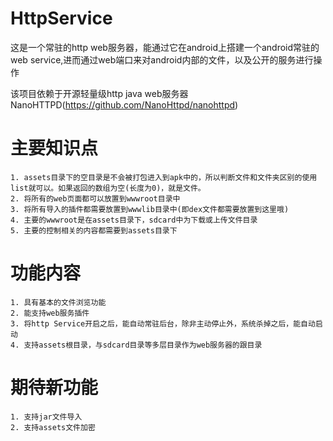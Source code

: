 HttpService
===========

这是一个常驻的http web服务器，能通过它在android上搭建一个android常驻的web 			service,进而通过web端口来对android内部的文件，以及公开的服务进行操作

该项目依赖于开源轻量级http java web服务器 NanoHTTPD(https://github.com/NanoHttpd/nanohttpd)

主要知识点
====

	1. assets目录下的空目录是不会被打包进入到apk中的，所以判断文件和文件夹区别的使用list就可以。如果返回的数组为空(长度为0)，就是文件。
	2. 将所有的web页面都可以放置到wwwroot目录中
	3. 将所有导入的插件都需要放置到wwwlib目录中(即dex文件都需要放置到这里哦)
	4. 主要的wwwroot是在assets目录下，sdcard中为下载或上传文件目录
	5. 主要的控制相关的内容都需要到assets目录下

功能内容
====
	
	1. 具有基本的文件浏览功能
	2. 能支持web服务插件
	3. 将http Service开启之后，能自动常驻后台，除非主动停止外，系统杀掉之后，能自动启动
	4. 支持assets根目录，与sdcard目录等多层目录作为web服务器的跟目录

期待新功能
====

	1. 支持jar文件导入
	2. 支持assets文件加密
